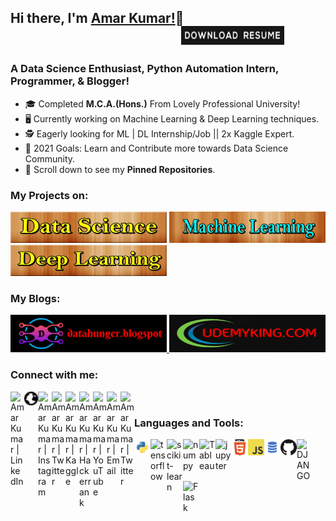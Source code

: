 ## Hi there, I'm [Amar Kumar!](https://www.amarkumar.tk/)👋 &emsp;&emsp;&emsp;&emsp;&emsp;&emsp;&emsp;&emsp;&emsp;&emsp;&emsp;&emsp;&emsp;<a href="https://drive.google.com/uc?export=download&id=1VsV7s3u2BApmdzL0QvFvtDRWrDsiS2CL" target="_blank"><img src="https://github.com/amark720/Amar-kumar/blob/master/ScreenShots/DownloadResumeButton.PNG" width=165 height=30 ></a>
### A Data Science Enthusiast, Python Automation Intern, Programmer, & Blogger!

- 🎓 Completed **M.C.A.(Hons.)** From Lovely Professional University!
- 🖥 Currently working on Machine Learning & Deep Learning techniques.
- 🕵️ Eagerly looking for ML | DL Internship/Job || 2x Kaggle Expert.
- 🎯 2021 Goals: Learn and Contribute more towards Data Science Community.
- 📌 Scroll down to see my **Pinned Repositories**.

### My Projects on:

<a href="https://github.com/amark720/Data-Science-Projects" target="_blank"><img src="https://github.com/amark720/Amar-kumar/blob/master/ScreenShots/DS.jpg" width=250 height=50 ></a> <a href="https://github.com/amark720/Machine-Learning-Projects" target="_blank"><img src="https://github.com/amark720/Amar-kumar/blob/master/ScreenShots/ML.jpg" width=250 height=50 ></a>  <a href="https://github.com/amark720/Deep-Learning-Projects" target="_blank"> <img src="https://github.com/amark720/Amar-kumar/blob/master/ScreenShots/DL1.jpg" width=250 height=50></a>

### My Blogs:

<a href="https://datahunger.blogspot.com/" target="_blank"><img src="https://github.com/amark720/Amar-kumar/blob/master/ScreenShots/DataHunger%20Logo.PNG" width=250 height=60 > </a> <a href="https://udemyking.com/" target="_blank"> <img src="https://github.com/amark720/Amar-kumar/blob/master/ScreenShots/UdemyKing%20Logo%20Home.png" width=250 height=60 > </a> 

### Connect with me:

<a href="https://www.linkedin.com/in/amark720/"><img align="left" alt="AmarKumar | LinkedIn" width="22px" src="https://cdn.jsdelivr.net/npm/simple-icons@v3/icons/linkedin.svg" /></a>
<a href="https://www.amarkumar.tk/"><img align="left" alt="AmarKumar" width="22px" src="https://raw.githubusercontent.com/iconic/open-iconic/master/svg/globe.svg" /></a>
<a href="https://www.instagram.com/akrocks720/"><img align="left" alt="AmarKumar | Instagram" width="22px" src="https://cdn.jsdelivr.net/npm/simple-icons@v3/icons/instagram.svg" /></a>
<a href="https://twitter.com/AMARK720"><img align="left" alt="AmarKumar | Twitter" width="22px" src="https://cdn.jsdelivr.net/npm/simple-icons@v3/icons/twitter.svg" /></a>
<a href="https://www.kaggle.com/datawarriors"><img align="left" alt="AmarKumar | Kaggle" width="22px" src="https://cdn.jsdelivr.net/npm/simple-icons@3.12.2/icons/kaggle.svg" /></a>
<a href="https://www.hackerrank.com/amark720"><img align="left" alt="AmarKumar | Hackerrank" width="22px" src="https://cdn.jsdelivr.net/npm/simple-icons@3.12.2/icons/hackerrank.svg" /></a>
<a href="https://www.youtube.com/channel/UC3LkrDpaGxsJvr6AkT-O_WQ"><img align="left" alt="AmarKumar | YouTube" width="22px" src="https://cdn.jsdelivr.net/npm/simple-icons@v3/icons/youtube.svg" /></a>
<a href="mailto:amark720@gmail.com"><img align="left" alt="AmarKumar | Email" width="22px" src="https://cdn.jsdelivr.net/npm/simple-icons@3.12.2/icons/gmail.svg" /></a>
<a href="https://stackoverflow.com/users/11183478/amar-kumar"><img align="left" alt="AmarKumar | Twitter" width="22px" src="https://cdn.jsdelivr.net/npm/simple-icons@3.12.2/icons/stackoverflow.svg" /></a>
<br />

### Languages and Tools:

<img align="left" alt="PYTHON" width="26px" src="https://raw.githubusercontent.com/github/explore/80688e429a7d4ef2fca1e82350fe8e3517d3494d/topics/python/python.png" />
<img align="left" alt="tensorflow" width="26px" src="https://cdn.jsdelivr.net/npm/simple-icons@3.12.2/icons/tensorflow.svg" />
<img align="left" alt="scikit-learn" width="26px" src="https://cdn.jsdelivr.net/npm/simple-icons@3.12.2/icons/scikit-learn.svg" />
<img align="left" alt="numpy" width="26px" src="https://cdn.jsdelivr.net/npm/simple-icons@3.12.2/icons/numpy.svg" />
<img align="left" alt="Tableau" width="26px" src="https://cdn.jsdelivr.net/npm/simple-icons@3.12.2/icons/tableau.svg" />
<img align="left" alt="jupyter" width="26px" src="https://cdn.jsdelivr.net/npm/simple-icons@3.12.2/icons/jupyter.svg" />
<img align="left" alt="HTML5" width="26px" src="https://raw.githubusercontent.com/github/explore/80688e429a7d4ef2fca1e82350fe8e3517d3494d/topics/html/html.png" />
<img align="left" alt="JavaScript" width="26px" src="https://raw.githubusercontent.com/github/explore/80688e429a7d4ef2fca1e82350fe8e3517d3494d/topics/javascript/javascript.png" />
<img align="left" alt="SQL" width="26px" src="https://raw.githubusercontent.com/github/explore/80688e429a7d4ef2fca1e82350fe8e3517d3494d/topics/sql/sql.png" />
<img align="left" alt="GitHub" width="26px" src="https://raw.githubusercontent.com/github/explore/78df643247d429f6cc873026c0622819ad797942/topics/github/github.png" />
<img align="left" alt="DJANGO" width="26px" src="https://cdn.jsdelivr.net/npm/simple-icons@3.12.2/icons/django.svg" />
<img align="left" alt="Flask" width="26px" src="https://cdn.jsdelivr.net/npm/simple-icons@3.12.2/icons/flask.svg" />

<br />
